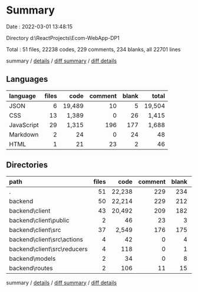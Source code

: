 # Summary

Date : 2022-03-01 13:48:15

Directory d:\ReactProjects\Ecom-WebApp-DP1

Total : 51 files,  22238 codes, 229 comments, 234 blanks, all 22701 lines

summary / [details](details.md) / [diff summary](diff.md) / [diff details](diff-details.md)

## Languages
| language | files | code | comment | blank | total |
| :--- | ---: | ---: | ---: | ---: | ---: |
| JSON | 6 | 19,489 | 10 | 5 | 19,504 |
| CSS | 13 | 1,389 | 0 | 26 | 1,415 |
| JavaScript | 29 | 1,315 | 196 | 177 | 1,688 |
| Markdown | 2 | 24 | 0 | 24 | 48 |
| HTML | 1 | 21 | 23 | 2 | 46 |

## Directories
| path | files | code | comment | blank | total |
| :--- | ---: | ---: | ---: | ---: | ---: |
| . | 51 | 22,238 | 229 | 234 | 22,701 |
| backend | 50 | 22,214 | 229 | 212 | 22,655 |
| backend\client | 43 | 20,492 | 209 | 182 | 20,883 |
| backend\client\public | 2 | 46 | 23 | 3 | 72 |
| backend\client\src | 37 | 2,549 | 176 | 175 | 2,900 |
| backend\client\src\actions | 4 | 42 | 0 | 4 | 46 |
| backend\client\src\reducers | 4 | 118 | 0 | 1 | 119 |
| backend\models | 2 | 34 | 0 | 8 | 42 |
| backend\routes | 2 | 106 | 11 | 15 | 132 |

summary / [details](details.md) / [diff summary](diff.md) / [diff details](diff-details.md)